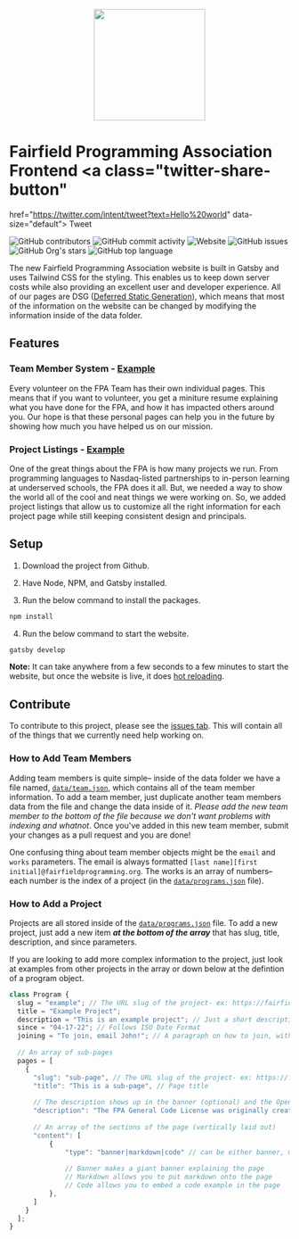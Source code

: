 <p align="center">
<img width="200" src="https://raw.githubusercontent.com/fairfield-programming/backend-server/d84cd53499177b9069d3a0a72c80701627190c18/.github/media/logo-full.svg">
</p>

# Fairfield Programming Association Frontend <a class="twitter-share-button"
  href="https://twitter.com/intent/tweet?text=Hello%20world"
  data-size="default">
Tweet</a>

<p align="left">
<img src="https://img.shields.io/github/contributors/fairfield-programming/fairfield-programming.github.io" alt="GitHub contributors">
<img src="https://img.shields.io/github/commit-activity/w/fairfield-programming/fairfield-programming.github.io" alt="GitHub commit activity">
<img src="https://img.shields.io/website?down_color=lightgrey&down_message=offline&up_color=blue&up_message=online&url=https%3A%2F%2Ffairfieldprogramming.org" alt="Website">
<img src="https://img.shields.io/github/issues/fairfield-programming/fairfield-programming.github.io" alt="GitHub issues">
<img src="https://img.shields.io/github/stars/fairfield-programming/fairfield-programming.github.io" alt="GitHub Org's stars">
<img src="https://img.shields.io/github/languages/top/fairfield-programming/fairfield-programming.github.io" alt="GitHub top language">
</p>

The new Fairfield Programming Association website is built in Gatsby and uses Tailwind CSS for the styling. This enables us to keep down server costs while also providing an excellent user and developer experience. All of our pages are DSG ([Deferred Static Generation](https://www.gatsbyjs.com/docs/how-to/rendering-options/using-deferred-static-generation/)), which means that most of the information on the website can be changed by modifying the information inside of the data folder. 

## Features

### Team Member System - [Example](https://about.fairfieldprogramming.org/team/william-mcgonagle)

Every volunteer on the FPA Team has their own individual pages. This means that if you want to volunteer, you get a miniture resume explaining what you have done for the FPA, and how it has impacted others around you. Our hope is that these personal pages can help you in the future by showing how much you have helped us on our mission. 

### Project Listings - [Example](https://about.fairfieldprogramming.org/programs/)

One of the great things about the FPA is how many projects we run. From programming languages to Nasdaq-listed partnerships to in-person learning at underserved schools, the FPA does it all. But, we needed a way to show the world all of the cool and neat things we were working on. So, we added project listings that allow us to customize all the right information for each project page while still keeping consistent design and principals. 

## Setup

1. Download the project from Github.

2. Have Node, NPM, and Gatsby installed.

3. Run the below command to install the packages.

```bash
npm install
```

4. Run the below command to start the website.

```bash
gatsby develop
```

**Note:** It can take anywhere from a few seconds to a few minutes to start the website, but once the website is live, it does [hot reloading](https://www.gatsbyjs.com/docs/reference/local-development/fast-refresh/).

## Contribute

To contribute to this project, please see the [issues tab](https://github.com/fairfield-programming/fairfield-programming.github.io/issues). This will contain all of the things that we currently need help working on. 

### How to Add Team Members

Adding team members is quite simple– inside of the data folder we have a file named, [`data/team.json`](https://github.com/fairfield-programming/fairfield-programming.github.io/blob/master/data/team.json), which contains all of the team member information. To add a team member, just duplicate another team members data from the file and change the data inside of it. *Please add the new team member to the bottom of the file because we don't want problems with indexing and whatnot*. Once you've added in this new team member, submit your changes as a pull request and you are done!

One confusing thing about team member objects might be the `email` and `works` parameters. The email is always formatted `[last name][first initial]@fairfieldprogramming.org`. The works is an array of numbers– each number is the index of a project (in the [`data/programs.json`](https://github.com/fairfield-programming/fairfield-programming.github.io/blob/master/data/programs.json) file).

### How to Add a Project

Projects are all stored inside of the [`data/programs.json`](https://github.com/fairfield-programming/fairfield-programming.github.io/blob/master/data/programs.json) file. To add a new project, just add a new item **_at the bottom of the array_** that has slug, title, description, and since parameters.

If you are looking to add more complex information to the project, just look at examples from other projects in the array or down below at the defintion of a program object.

```javascript
class Program {
  slug = "example"; // The URL slug of the project- ex: https://fairfieldprogramming.org/programs/example
  title = "Example Project";
  description = "This is an example project"; // Just a short description (20-25 words)
  since = "04-17-22"; // Follows ISO Date Format
  joining = "To join, email John!"; // A paragraph on how to join, with requirements (80-120 words)
  
  // An array of sub-pages
  pages = [
    {
      "slug": "sub-page", // The URL slug of the project- ex: https://fairfieldprogramming.org/programs/example/sub-page
      "title": "This is a sub-page", // Page title
      
      // The description shows up in the banner (optional) and the OpenGraph data of the page
      "description": "The FPA General Code License was originally created as a way to permissively license our software for all without having to deal with commercial entities 'asset-ripping' code from our open projects.",
      
      // An array of the sections of the page (vertically laid out)
      "content": [
          {
              "type": "banner|markdown|code" // can be either banner, markdown, or code
              
              // Banner makes a giant banner explaining the page
              // Markdown allows you to put markdown onto the page
              // Code allows you to embed a code example in the page
          },
      ]
    }
  ];
}
```
